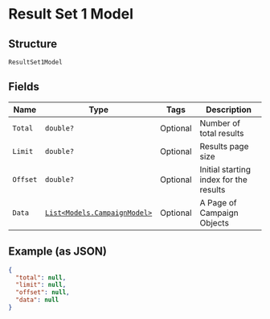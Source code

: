 
# Result Set 1 Model

## Structure

`ResultSet1Model`

## Fields

| Name | Type | Tags | Description |
|  --- | --- | --- | --- |
| `Total` | `double?` | Optional | Number of total results |
| `Limit` | `double?` | Optional | Results page size |
| `Offset` | `double?` | Optional | Initial starting index for the results |
| `Data` | [`List<Models.CampaignModel>`](../../doc/models/campaign-model.md) | Optional | A Page of Campaign Objects |

## Example (as JSON)

```json
{
  "total": null,
  "limit": null,
  "offset": null,
  "data": null
}
```

